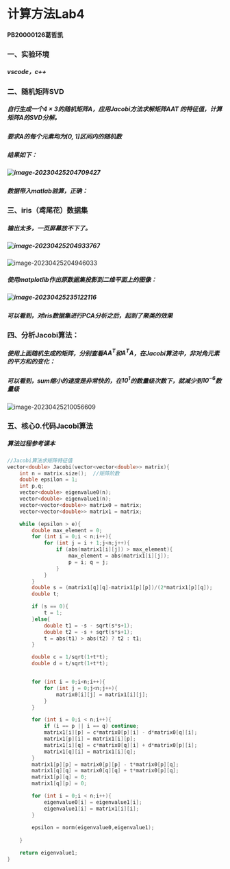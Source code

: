# 			计算方法Lab4

#### 							PB20000126葛哲凯

### 一、实验环境

##### vscode，c++

### 二、随机矩阵SVD

##### 自行生成一个4 × 3的随机矩阵A，应用Jacobi方法求解矩阵AAT 的特征值，计算矩阵A的SVD分解。

##### 要求A的每个元素均为[0, 1]区间内的随机数

##### 结果如下：

##### ![image-20230425204709427](C:\Users\AimerYoung\AppData\Roaming\Typora\typora-user-images\image-20230425204709427.png)

##### 数据带入matlab验算，正确：



### 三、iris（鸢尾花）数据集

##### 输出太多，一页屏幕放不下了。

##### ![image-20230425204933767](C:\Users\AimerYoung\AppData\Roaming\Typora\typora-user-images\image-20230425204933767.png)

![image-20230425204946033](C:\Users\AimerYoung\AppData\Roaming\Typora\typora-user-images\image-20230425204946033.png)

##### 使用matplotlib作出原数据集投影到二维平面上的图像：

##### ![image-20230425235122116](C:\Users\AimerYoung\AppData\Roaming\Typora\typora-user-images\image-20230425235122116.png)

##### 可以看到，对Iris数据集进行PCA分析之后，起到了聚类的效果


### 四、分析Jacobi算法：

##### 使用上面随机生成的矩阵，分别查看$AA^T$和$A^TA$，在Jacobi算法中，非对角元素的平方和的变化：

##### 可以看到，sum缩小的速度是非常快的，在$10^1$的数量级次数下，就减少到$10^{-6}$数量级



![image-20230425210056609](C:\Users\AimerYoung\AppData\Roaming\Typora\typora-user-images\image-20230425210056609.png)



### 五、核心0.代码Jacobi算法

##### 算法过程参考课本

```c++
//Jacobi算法求矩阵特征值
vector<double> Jacobi(vector<vector<double>> matrix){
    int n = matrix.size();  //矩阵阶数
    double epsilon = 1;  
    int p,q;
    vector<double> eigenvalue0(n);
    vector<double> eigenvalue1(n);
    vector<vector<double>> matrix0 = matrix;
    vector<vector<double>> matrix1 = matrix;

    while (epsilon > e){
        double max_element = 0;
        for (int i = 0;i < n;i++){
            for (int j = i + 1;j<n;j++){
                if (abs(matrix1[i][j]) > max_element){
                    max_element = abs(matrix1[i][j]);
                    p = i; q = j;
                }
            }
        }
        double s = (matrix1[q][q]-matrix1[p][p])/(2*matrix1[p][q]);
        double t;

        if (s == 0){
            t = 1;
        }else{
            double t1 = -s - sqrt(s*s+1);
            double t2 = -s + sqrt(s*s+1);
            t = abs(t1) > abs(t2) ? t2 : t1;
        }

        double c = 1/sqrt(1+t*t);
        double d = t/sqrt(1+t*t);


        for (int i = 0;i<n;i++){
            for (int j = 0;j<n;j++){
                matrix0[i][j] = matrix1[i][j];
            }
        }

        for (int i = 0;i < n;i++){
            if (i == p || i == q) continue;
            matrix1[i][p] = c*matrix0[p][i] - d*matrix0[q][i];
            matrix1[p][i] = matrix1[i][p];
            matrix1[i][q] = c*matrix0[q][i] + d*matrix0[p][i];
            matrix1[q][i] = matrix1[i][q];
        }
        matrix1[p][p] = matrix0[p][p] - t*matrix0[p][q];
        matrix1[q][q] = matrix0[q][q] + t*matrix0[p][q];
        matrix1[p][q] = 0;
        matrix1[q][p] = 0;

        for (int i = 0;i < n;i++){
            eigenvalue0[i] = eigenvalue1[i];
            eigenvalue1[i] = matrix1[i][i];
        }
        
        epsilon = norm(eigenvalue0,eigenvalue1);
    
    }

    return eigenvalue1;
}
```

